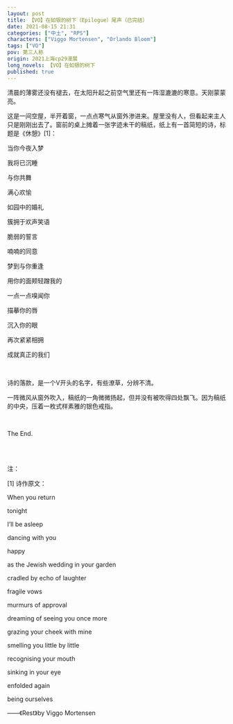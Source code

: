 ```yaml
---
layout: post
title: 【VO】在如银的树下（Epilogue）尾声（已完结）
date: 2021-08-15 21:31
categories: ["中土", "RPS"]
characters: ["Viggo Mortensen", "Orlando Bloom"]
tags: ["VO"]
pov: 第三人称
origin: 2021上海cp29漫展
long_novels: 【VO】在如银的树下
published: true
---
```


清晨的薄雾还没有褪去，在太阳升起之前空气里还有一阵湿漉漉的寒意。天刚蒙蒙亮。

这是一间空屋，半开着窗，一点点寒气从窗外渗进来。屋里没有人，但看起来主人只是刚刚出去了。窗前的桌上摊着一张字迹未干的稿纸，纸上有一首简短的诗，标题是《休憩》[1]：

当你今夜入梦

我将已沉睡

与你共舞

满心欢愉

如园中的婚礼

簇拥于欢声笑语

脆弱的誓言

喃喃的同意

梦到与你重逢

用你的面颊轻蹭我的

一点一点嗅闻你

描摹你的唇

沉入你的眼

再次紧紧相拥

成就真正的我们

<br>

诗的落款，是一个V开头的名字，有些潦草，分辨不清。

一阵微风从窗外吹入，稿纸的一角微微扬起，但并没有被吹得四处飘飞。因为稿纸的中央，压着一枚式样素雅的银色戒指。

<br>

The End.

<br><br>

注：

[1] 诗作原文：

When you return

tonight

I’ll be asleep

dancing with you

happy

as the Jewish wedding in your garden

cradled by echo of laughter

fragile vows

murmurs of approval

dreaming of seeing you once more

grazing your cheek with mine

smelling you little by little

recognising your mouth

sinking in your eye

enfolded again

being ourselves

——《Rest》by Viggo Mortensen
